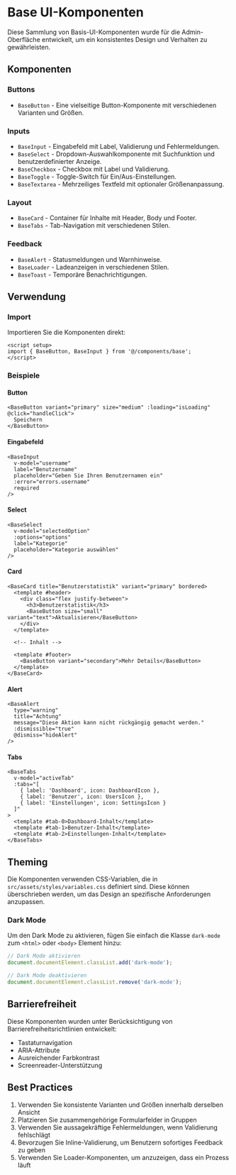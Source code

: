 # Base UI-Komponenten

Diese Sammlung von Basis-UI-Komponenten wurde für die Admin-Oberfläche entwickelt, um ein konsistentes Design und Verhalten zu gewährleisten.

## Komponenten

### Buttons
- `BaseButton` - Eine vielseitige Button-Komponente mit verschiedenen Varianten und Größen.

### Inputs
- `BaseInput` - Eingabefeld mit Label, Validierung und Fehlermeldungen.
- `BaseSelect` - Dropdown-Auswahlkomponente mit Suchfunktion und benutzerdefinierter Anzeige.
- `BaseCheckbox` - Checkbox mit Label und Validierung.
- `BaseToggle` - Toggle-Switch für Ein/Aus-Einstellungen.
- `BaseTextarea` - Mehrzeiliges Textfeld mit optionaler Größenanpassung.

### Layout
- `BaseCard` - Container für Inhalte mit Header, Body und Footer.
- `BaseTabs` - Tab-Navigation mit verschiedenen Stilen.

### Feedback
- `BaseAlert` - Statusmeldungen und Warnhinweise.
- `BaseLoader` - Ladeanzeigen in verschiedenen Stilen.
- `BaseToast` - Temporäre Benachrichtigungen.

## Verwendung

### Import

Importieren Sie die Komponenten direkt:

```vue
<script setup>
import { BaseButton, BaseInput } from '@/components/base';
</script>
```

### Beispiele

#### Button

```vue
<BaseButton variant="primary" size="medium" :loading="isLoading" @click="handleClick">
  Speichern
</BaseButton>
```

#### Eingabefeld

```vue
<BaseInput
  v-model="username"
  label="Benutzername"
  placeholder="Geben Sie Ihren Benutzernamen ein"
  :error="errors.username"
  required
/>
```

#### Select

```vue
<BaseSelect
  v-model="selectedOption"
  :options="options"
  label="Kategorie"
  placeholder="Kategorie auswählen"
/>
```

#### Card

```vue
<BaseCard title="Benutzerstatistik" variant="primary" bordered>
  <template #header>
    <div class="flex justify-between">
      <h3>Benutzerstatistik</h3>
      <BaseButton size="small" variant="text">Aktualisieren</BaseButton>
    </div>
  </template>
  
  <!-- Inhalt -->
  
  <template #footer>
    <BaseButton variant="secondary">Mehr Details</BaseButton>
  </template>
</BaseCard>
```

#### Alert

```vue
<BaseAlert
  type="warning"
  title="Achtung"
  message="Diese Aktion kann nicht rückgängig gemacht werden."
  :dismissible="true"
  @dismiss="hideAlert"
/>
```

#### Tabs

```vue
<BaseTabs
  v-model="activeTab"
  :tabs="[
    { label: 'Dashboard', icon: DashboardIcon },
    { label: 'Benutzer', icon: UsersIcon },
    { label: 'Einstellungen', icon: SettingsIcon }
  ]"
>
  <template #tab-0>Dashboard-Inhalt</template>
  <template #tab-1>Benutzer-Inhalt</template>
  <template #tab-2>Einstellungen-Inhalt</template>
</BaseTabs>
```

## Theming

Die Komponenten verwenden CSS-Variablen, die in `src/assets/styles/variables.css` definiert sind. Diese können überschrieben werden, um das Design an spezifische Anforderungen anzupassen.

### Dark Mode

Um den Dark Mode zu aktivieren, fügen Sie einfach die Klasse `dark-mode` zum `<html>` oder `<body>` Element hinzu:

```javascript
// Dark Mode aktivieren
document.documentElement.classList.add('dark-mode');

// Dark Mode deaktivieren
document.documentElement.classList.remove('dark-mode');
```

## Barrierefreiheit

Diese Komponenten wurden unter Berücksichtigung von Barrierefreiheitsrichtlinien entwickelt:

- Tastaturnavigation
- ARIA-Attribute
- Ausreichender Farbkontrast
- Screenreader-Unterstützung

## Best Practices

1. Verwenden Sie konsistente Varianten und Größen innerhalb derselben Ansicht
2. Platzieren Sie zusammengehörige Formularfelder in Gruppen
3. Verwenden Sie aussagekräftige Fehlermeldungen, wenn Validierung fehlschlägt
4. Bevorzugen Sie Inline-Validierung, um Benutzern sofortiges Feedback zu geben
5. Verwenden Sie Loader-Komponenten, um anzuzeigen, dass ein Prozess läuft